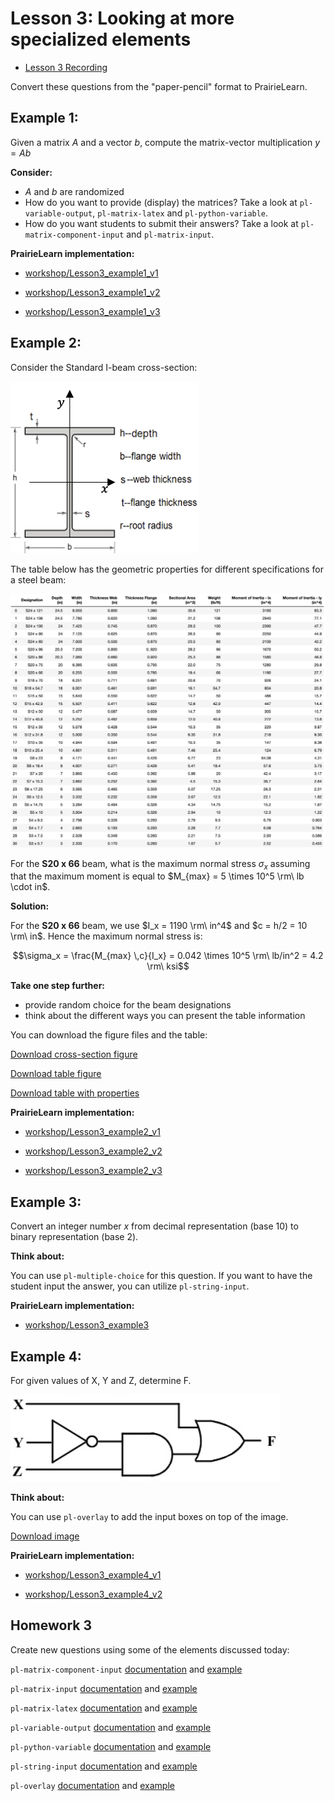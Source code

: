# Lesson 3: Looking at more specialized elements

- [Lesson 3 Recording](https://mediaspace.illinois.edu/media/t/1_l4dh8cwm/170964131)

Convert these questions from the "paper-pencil" format to PrairieLearn.

## Example 1:

Given a matrix $A$ and a vector $b$, compute the matrix-vector multiplication $y = Ab$

**Consider:**

- $A$ and $b$ are randomized
- How do you want to provide (display) the matrices? Take a look at `pl-variable-output`, `pl-matrix-latex` and `pl-python-variable`.
- How do you want students to submit their answers? Take a look at `pl-matrix-component-input` and `pl-matrix-input`.

**PrairieLearn implementation:**

- [workshop/Lesson3_example1_v1](https://us.prairielearn.com/pl/course/108/question/8211625/preview)

- [workshop/Lesson3_example1_v2](https://us.prairielearn.com/pl/course/108/question/8211627/preview)

- [workshop/Lesson3_example1_v3](https://us.prairielearn.com/pl/course/108/question/8211626/preview)

## Example 2:

Consider the Standard I-beam cross-section:

![](figs/cross-section.png)

The table below has the geometric properties for different specifications for a steel beam:

![](figs/properties.png)

For the **S20 x 66** beam, what is the maximum normal stress $\sigma_x$ assuming that the maximum moment is equal to $M_{max} = 5 \times 10^5 \rm\ lb \cdot in$.

**Solution:**

For the **S20 x 66** beam, we use $I_x = 1190 \rm\ in^4$ and $c = h/2 = 10 \rm\ in$. Hence the maximum normal stress is:

$$\sigma_x = \frac{M_{max} \,c}{I_x} = 0.042 \times 10^5 \rm\ lb/in^2 = 4.2 \rm\ ksi$$

**Take one step further:**

- provide random choice for the beam designations
- think about the different ways you can present the table information

You can download the figure files and the table:

<a href="../figs/cross-section.png" target="_blank">Download cross-section figure</a>

<a href="../figs/properties.png" target="_blank">Download table figure</a>

<a href="../figs/properties.csv" target="_blank">Download table with properties</a>

**PrairieLearn implementation:**

- [workshop/Lesson3_example2_v1](https://us.prairielearn.com/pl/course/108/question/8211628/preview)

- [workshop/Lesson3_example2_v2](https://us.prairielearn.com/pl/course/108/question/8211629/preview)

- [workshop/Lesson3_example2_v3](https://us.prairielearn.com/pl/course/108/question/8211630/preview)

## Example 3:

Convert an integer number $x$ from decimal representation (base 10) to binary representation (base 2).

**Think about:**

You can use `pl-multiple-choice` for this question. If you want to have the student input the answer, you can utilize `pl-string-input`.

**PrairieLearn implementation:**

- [workshop/Lesson3_example3](https://us.prairielearn.com/pl/course/108/question/8211631/preview)

## Example 4:

For given values of X, Y and Z, determine F.

![](figs/logic-diagram.png)

**Think about:**

You can use `pl-overlay` to add the input boxes on top of the image.

<a href="../figs/logic-diagram.png" target="_blank">Download image</a>

**PrairieLearn implementation:**

- [workshop/Lesson3_example4_v1](https://us.prairielearn.com/pl/course/108/question/8211632/preview)

- [workshop/Lesson3_example4_v2](https://us.prairielearn.com/pl/course/108/question/8211633/preview)

## Homework 3

Create new questions using some of the elements discussed today:

`pl-matrix-component-input` [documentation](https://prairielearn.readthedocs.io/en/latest/elements/#pl-matrix-component-input-element) and [example](https://us.prairielearn.com/pl/course/108/question/1793641/preview)

`pl-matrix-input` [documentation](https://prairielearn.readthedocs.io/en/latest/elements/#pl-matrix-input-element) and [example](https://us.prairielearn.com/pl/course/108/question/611932/preview)

`pl-matrix-latex` [documentation](https://prairielearn.readthedocs.io/en/latest/elements/#pl-matrix-latex-element) and [example](https://us.prairielearn.com/pl/course/108/question/1793638/preview)

`pl-variable-output` [documentation](https://prairielearn.readthedocs.io/en/latest/elements/#pl-variable-output-element) and [example](https://us.prairielearn.com/pl/course/108/question/3637022/preview)

`pl-python-variable` [documentation](https://prairielearn.readthedocs.io/en/latest/elements/#pl-python-variable-element) and [example](https://prairielearn.readthedocs.io/en/latest/elements/#pl-python-variable-element)

`pl-string-input` [documentation](https://prairielearn.readthedocs.io/en/latest/elements/#pl-string-input-element) and [example](https://us.prairielearn.com/pl/course/108/question/1793642/preview)

`pl-overlay` [documentation](https://prairielearn.readthedocs.io/en/latest/elements/#pl-overlay-element) and [example](https://us.prairielearn.com/pl/course/108/question/7911589/preview)
